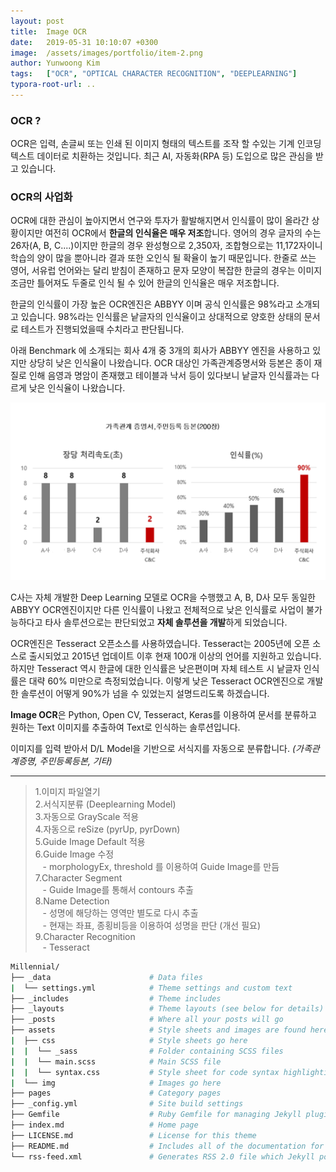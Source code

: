 ```yaml
---
layout: post
title:  Image OCR
date:   2019-05-31 10:10:07 +0300
image:  /assets/images/portfolio/item-2.png
author: Yunwoong Kim
tags:   ["OCR", "OPTICAL CHARACTER RECOGNITION", "DEEPLEARNING"]
typora-root-url: ..
---
```


### OCR ?

OCR은 입력, 손글씨 또는 인쇄 된 이미지 형태의 텍스트를 조작 할 수있는 기계 인코딩 텍스트 데이터로 치환하는 것입니다. 최근 AI, 자동화(RPA 등) 도입으로 많은 관심을 받고 있습니다. 



### OCR의 사업화

OCR에 대한 관심이 높아지면서 연구와 투자가 활발해지면서 인식률이 많이 올라간 상황이지만 여전히 OCR에서 **한글의 인식율은 매우 저조**합니다. 영어의 경우 글자의 수는 26자(A, B, C....)이지만 한글의 경우 완성형으로 2,350자, 조합형으로는 11,172자이니 학습의 양이 많을 뿐아니라 결과 또한 오인식 될 확율이 높기 때문입니다. 한줄로 쓰는 영어, 서유럽 언어와는 달리 받침이 존재하고 문자 모양이 복잡한 한글의 경우는 이미지 조금만 틀어져도 두줄로 인식 될 수 있어 한글의 인식율은 매우 저조합니다. 

한글의 인식률이 가장 높은 OCR엔진은 ABBYY 이며 공식 인식률은 98%라고 소개되고 있습니다. 98%라는 인식률은 낱글자의 인식율이고 상대적으로 양호한 상태의 문서로 테스트가 진행되었을때 수치라고 판단됩니다. 

아래 Benchmark 에 소개되는 회사 4개 중 3개의 회사가 ABBYY 엔진을 사용하고 있지만 상당히 낮은 인식율이 나왔습니다. OCR 대상인 가족관계증명서와 등본은 종이 재질로 인해 음영과 명암이 존재했고 테이블과 낙서 등이 있다보니 낱글자 인식률과는 다르게 낮은 인식율이 나왔습니다.

<div class="img_row">
  <img class="col one" src="/assets/images/portfolio/ocr/benchmark.png"/>
</div>

C사는 자체 개발한 Deep Learning 모델로 OCR을 수행했고 A, B, D사 모두 동일한 ABBYY OCR엔진이지만 다른 인식률이 나왔고 전체적으로 낮은 인식률로 사업이 불가능하다고 타사 솔루션으로는 판단되었고 **자체 솔루션을 개발**하게 되었습니다.

OCR엔진은 Tesseract 오픈소스를 사용하였습니다. Tesseract는 2005년에 오픈 소스로 출시되었고  2015년 업데이트 이후 현재 100개 이상의 언어를 지원하고 있습니다. 하지만 Tesseract 역시 한글에 대한 인식률은 낮은편이며 자체 테스트 시 낱글자 인식률은 대략 60% 미만으로 측정되었습니다. 이렇게 낮은 Tesseract OCR엔진으로 개발한 솔루션이 어떻게 90%가 넘을 수 있었는지 설명드리도록 하겠습니다. 



**Image OCR**은 Python, Open CV, Tesseract, Keras를 이용하여 문서를 분류하고 원하는 Text 이미지를 추출하여 Text로 인식하는 솔루션입니다.



이미지를 입력 받아서 D/L Model을 기반으로 서식지를 자동으로 분류합니다.  *(가족관계증명, 주민등록등본, 기타)* 

---
> 1.이미지 파일열기 <br>
> 2.서식지분류 (Deeplearning Model) <br>
> 3.자동으로 GrayScale 적용 <br>
> 4.자동으로 reSize (pyrUp, pyrDown) <br>
> 5.Guide Image Default 적용 <br>
> 6.Guide Image 수정 <br>
>   &nbsp;&nbsp;&nbsp;-&nbsp;morphologyEx, threshold 를 이용하여 Guide Image를 만듬
>7.Character Segment <br>
>   &nbsp;&nbsp;&nbsp;-&nbsp;Guide Image를 통해서 contours 추출 <br>
>8.Name Detection <br>
>   &nbsp;&nbsp;&nbsp;-&nbsp;성명에 해당하는 영역만 별도로 다시 추출 <br>
>   &nbsp;&nbsp;&nbsp;-&nbsp;현재는 좌표, 종횡비등을 이용하여 성명을 판단 (개선 필요) <br>
>9.Character Recognition <br>
>   &nbsp;&nbsp;&nbsp;-&nbsp;Tesseract





```bash
Millennial/
├── _data                      # Data files
|  └── settings.yml            # Theme settings and custom text
├── _includes                  # Theme includes
├── _layouts                   # Theme layouts (see below for details)
├── _posts                     # Where all your posts will go
├── assets                     # Style sheets and images are found here
|  ├── css                     # Style sheets go here
|  |  └── _sass                # Folder containing SCSS files
|  |  └── main.scss            # Main SCSS file
|  |  └── syntax.css           # Style sheet for code syntax highlighting
|  └── img                     # Images go here
├── pages                      # Category pages
├── _config.yml                # Site build settings
├── Gemfile                    # Ruby Gemfile for managing Jekyll plugins
├── index.md                   # Home page
├── LICENSE.md                 # License for this theme
├── README.md                  # Includes all of the documentation for this theme
└── rss-feed.xml               # Generates RSS 2.0 file which Jekyll points to
```

